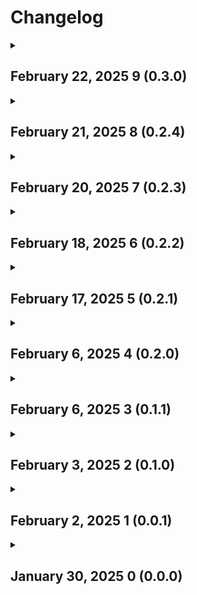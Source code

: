 <h1>Changelog</h1>
<details>
  <summary><h2>February 22, 2025 9 (0.3.0)</summary>
  <p>• Changed Changelog to redirect to a new changelog page in GitHub</p>
</details>

<details>
  <summary><h2>February 21, 2025 8 (0.2.4)</h2></summary>
  <p>• Updated launch information</p>
  <p>• Updated News section on Home page</p>
</details>

<details>
  <summary><h2>February 20, 2025 7 (0.2.3)</h2></summary>
  <p>• Updated launch information</p>
  <p>• Updated Starship IFT-8 page</p>
  <p>• Updated News section on Home page</p>
</details>

<details>
  <summary><h2>February 18, 2025 6 (0.2.2)</summary>
    <p>I moved the page files into folders to make it easier to find spacific files. It doesn't affect how the app works, it just makes it so I can find an individual file better. Let me know if you encounter any problems.</p>
    <p>• Updated launch information</p>
    <p>• Moved app files into folders to make it easier for me to find</p>
</details>

<details>
  <summary><h2>February 17, 2025 5 (0.2.1)</h2></summary>
  <p>• Updated launch information</p>
  <p>• Updated Starship Flight 8 page</p>
  <p>• Updated About page</p>
</details>

<details>
  <summary><h2>February 6, 2025 4 (0.2.0)</h2></summary>
    <p>• Decreased font size for a card in News section to fit text in the entire card</p>
    <p>• Updated launch information</p>
    <p>• Added new card on News section</p>
    <p>• Changed how version titles appear on Changelog page</p>
    <p>• Added Updates page</p>
</details>

<details>
  <summary><h2>February 6, 2025 3 (0.1.1)</h2></summary>
    <p>Sorry for the update delay, version 0.1.1 is here now.</p>
    <p>• Updated launch information</p>
    <p>• Updated Nwes section on home page</p>
    <p>• Increased font size for vresion titles in Changelog page</p>
</details>

<details>
  <summary><h2>February 3, 2025 2 (0.1.0)</h2></summary>
  <p>• Decreased font size for version titles</p>
  <p>• Updated some launch information</p>
  <p>• Redesigned Links section in About page</p>
  <p>• Decreased title font sizes for Artemis II-VI, Starship-IFT 1-8, and Starship HLS</p>
  <p>• Fixed image not loading for Starship Test Flight 6 page</p>
</details>

<details>
  <summary><h2>February 2, 2025 1 (0.0.1)</h2></summary>
  <p>• Changed CSO-3 launch</p>
  <p>• Updated launch schedules</p>
  <p>• Made X-t9 card clickable in Featured Missions</p>
  <p>• Shrunk font sizes on title app bars</p>
  <p>• Shrunk banner titles for Starship test flight missions and some other rockets</p>
  <p>• Fixed images not loading for Artemis IV and Ariane Next</p>
  <p>• Made Artemis II card clickable</p>
</details>

<details>
  <summary><h2>January 30, 2025 0 (0.0.0)</h2></summary>
  <p>Initial beta release is finally here! Sorry for the wait, so many problems were encountered when trying to release it. Any feedback will be appreciated.</p>
  <p>• Updated Home page</p>
  <p>• Updated Launch page</p>
  <p>• Added side navigation</p>
  <P>• Added Home page</P>
  <p>• Added Launch page</p>
  <p>• Added Livestream page</p>
  <p>• Added Changelog page</p>
  <p>• Added About page</p>
  <p>• Added NASA launch page</p>
  <p>• Added SpaceX launch page</p>
  <p>• Added Roscosmos launch page</p>
  <p>• Added ULA launch page</p>
  <p>• Added RocketLab launch page</p>
  <p>• Added Blue Origin launch page</p>
  <p>• Added Arianespace launch page</p>
  <p>• Added Artemis section and navigation</p>
  <p>• Added ARtemis missions I-VI</p>
  <p>• Added external links to cards on schedule pages</p>
  <p>• Added Image Carousels</p>
  <p>• Added Starship missions 1-8</p>
  <p>• Added Starship Human Landing System</p>
  <p>• Added Starship to navigation</p>
  <p>• Added Rockets page to navigation</p>
  <p>• Added the Ariane rocket family</p>
  <p>• Added bottom navigation bar to Starship page</p>
  <p>• Added ATlas-Able rocket to NAA Rockets page</p>
  <p>• Added Vega C rocket</p>
  <p>• Redesigned launch page</p>
  <p>• Redesigned About page</p>
  <p>• Redesigned Changelog page</p>
  <p>• REdesigned Home page</p>
  <p>• Shrunk image carousels on home page</p>
  <p>• Changed image reference names, so I could load it in the Android emulator</p> Changed the image for Starship IFT-7
</details>

